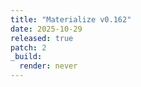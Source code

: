 ```yaml
---
title: "Materialize v0.162"
date: 2025-10-29
released: true
patch: 2
_build:
  render: never
---
```

